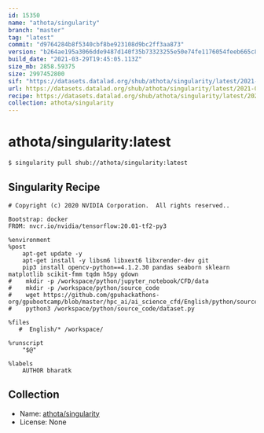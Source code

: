 ```yaml
---
id: 15350
name: "athota/singularity"
branch: "master"
tag: "latest"
commit: "d9764284b8f5340cbf8be923108d9bc2ff3aa873"
version: "b264ae195a3066dde9487d140f35b73323255e50e74fe1176054feeb665c864a"
build_date: "2021-03-29T19:45:05.113Z"
size_mb: 2858.59375
size: 2997452800
sif: "https://datasets.datalad.org/shub/athota/singularity/latest/2021-03-29-d9764284-b264ae19/b264ae195a3066dde9487d140f35b73323255e50e74fe1176054feeb665c864a.sif"
url: https://datasets.datalad.org/shub/athota/singularity/latest/2021-03-29-d9764284-b264ae19/
recipe: https://datasets.datalad.org/shub/athota/singularity/latest/2021-03-29-d9764284-b264ae19/Singularity
collection: athota/singularity
---
```


# athota/singularity:latest

```bash
$ singularity pull shub://athota/singularity:latest
```

## Singularity Recipe

```singularity
# Copyright (c) 2020 NVIDIA Corporation.  All rights reserved.. 

Bootstrap: docker
FROM: nvcr.io/nvidia/tensorflow:20.01-tf2-py3

%environment
%post
    apt-get update -y
    apt-get install -y libsm6 libxext6 libxrender-dev git
    pip3 install opencv-python==4.1.2.30 pandas seaborn sklearn matplotlib scikit-fmm tqdm h5py gdown
#    mkdir -p /workspace/python/jupyter_notebook/CFD/data
#    mkdir -p /workspace/python/source_code
#    wget https://github.com/gpuhackathons-org/gpubootcamp/blob/master/hpc_ai/ai_science_cfd/English/python/source_code/dataset.py
#    python3 /workspace/python/source_code/dataset.py

%files
   #  English/* /workspace/

%runscript
    "$@"

%labels
    AUTHOR bharatk
```

## Collection

 - Name: [athota/singularity](https://github.com/athota/singularity)
 - License: None

